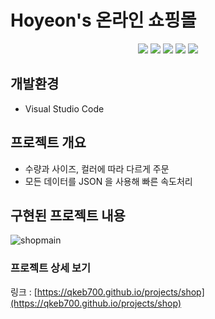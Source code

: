 # Hoyeon's 온라인 쇼핑몰

<p align="middle">
<!-- tag -->
  <img src='https://img.shields.io/static/v1?label=HTML5&message=.&color=success'/>
  <img src='https://img.shields.io/static/v1?label=CSS3&message=.&color=blue'/>
  <img src='https://img.shields.io/static/v1?label=JavaScript&message=.&color=yellow'/>
  <img src='https://img.shields.io/static/v1?label=jQuery&message=.&color=lightgrey'/>
  <img src='https://img.shields.io/static/v1?label=Ajax&message=8.5&color=important'/>
</p>


## 개발환경
- Visual Studio Code

## 프로젝트 개요
- 수량과 사이즈, 컬러에 따라 다르게 주문
- 모든 데이터를 JSON 을 사용해 빠른 속도처리

## 구현된 프로젝트 내용

![shopmain](https://user-images.githubusercontent.com/46728564/146677274-05a4c4ae-a326-40ca-bcc2-66e793bbd0ad.png)


### 프로젝트 상세 보기
링크 : [https://qkeb700.github.io/projects/shop](https://qkeb700.github.io/projects/shop)
